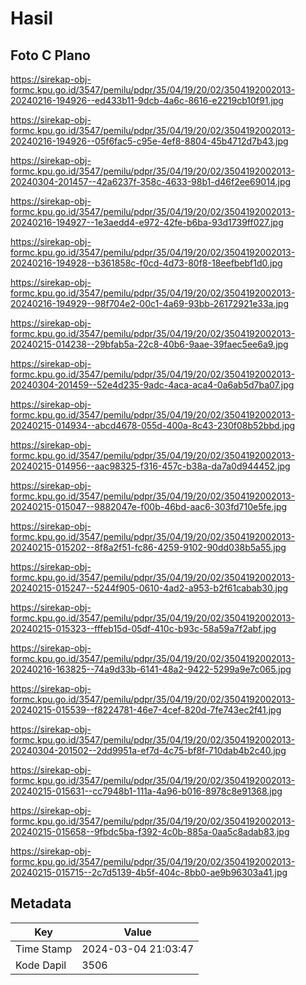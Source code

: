 # Hasil

## Foto C Plano

https://sirekap-obj-formc.kpu.go.id/3547/pemilu/pdpr/35/04/19/20/02/3504192002013-20240216-194926--ed433b11-9dcb-4a6c-8616-e2219cb10f91.jpg

https://sirekap-obj-formc.kpu.go.id/3547/pemilu/pdpr/35/04/19/20/02/3504192002013-20240216-194926--05f6fac5-c95e-4ef8-8804-45b4712d7b43.jpg

https://sirekap-obj-formc.kpu.go.id/3547/pemilu/pdpr/35/04/19/20/02/3504192002013-20240304-201457--42a6237f-358c-4633-98b1-d46f2ee69014.jpg

https://sirekap-obj-formc.kpu.go.id/3547/pemilu/pdpr/35/04/19/20/02/3504192002013-20240216-194927--1e3aedd4-e972-42fe-b6ba-93d1739ff027.jpg

https://sirekap-obj-formc.kpu.go.id/3547/pemilu/pdpr/35/04/19/20/02/3504192002013-20240216-194928--b361858c-f0cd-4d73-80f8-18eefbebf1d0.jpg

https://sirekap-obj-formc.kpu.go.id/3547/pemilu/pdpr/35/04/19/20/02/3504192002013-20240216-194929--98f704e2-00c1-4a69-93bb-26172921e33a.jpg

https://sirekap-obj-formc.kpu.go.id/3547/pemilu/pdpr/35/04/19/20/02/3504192002013-20240215-014238--29bfab5a-22c8-40b6-9aae-39faec5ee6a9.jpg

https://sirekap-obj-formc.kpu.go.id/3547/pemilu/pdpr/35/04/19/20/02/3504192002013-20240304-201459--52e4d235-9adc-4aca-aca4-0a6ab5d7ba07.jpg

https://sirekap-obj-formc.kpu.go.id/3547/pemilu/pdpr/35/04/19/20/02/3504192002013-20240215-014934--abcd4678-055d-400a-8c43-230f08b52bbd.jpg

https://sirekap-obj-formc.kpu.go.id/3547/pemilu/pdpr/35/04/19/20/02/3504192002013-20240215-014956--aac98325-f316-457c-b38a-da7a0d944452.jpg

https://sirekap-obj-formc.kpu.go.id/3547/pemilu/pdpr/35/04/19/20/02/3504192002013-20240215-015047--9882047e-f00b-46bd-aac6-303fd710e5fe.jpg

https://sirekap-obj-formc.kpu.go.id/3547/pemilu/pdpr/35/04/19/20/02/3504192002013-20240215-015202--8f8a2f51-fc86-4259-9102-90dd038b5a55.jpg

https://sirekap-obj-formc.kpu.go.id/3547/pemilu/pdpr/35/04/19/20/02/3504192002013-20240215-015247--5244f905-0610-4ad2-a953-b2f61cabab30.jpg

https://sirekap-obj-formc.kpu.go.id/3547/pemilu/pdpr/35/04/19/20/02/3504192002013-20240215-015323--fffeb15d-05df-410c-b93c-58a59a7f2abf.jpg

https://sirekap-obj-formc.kpu.go.id/3547/pemilu/pdpr/35/04/19/20/02/3504192002013-20240216-163825--74a9d33b-6141-48a2-9422-5299a9e7c065.jpg

https://sirekap-obj-formc.kpu.go.id/3547/pemilu/pdpr/35/04/19/20/02/3504192002013-20240215-015539--f8224781-46e7-4cef-820d-7fe743ec2f41.jpg

https://sirekap-obj-formc.kpu.go.id/3547/pemilu/pdpr/35/04/19/20/02/3504192002013-20240304-201502--2dd9951a-ef7d-4c75-bf8f-710dab4b2c40.jpg

https://sirekap-obj-formc.kpu.go.id/3547/pemilu/pdpr/35/04/19/20/02/3504192002013-20240215-015631--cc7948b1-111a-4a96-b016-8978c8e91368.jpg

https://sirekap-obj-formc.kpu.go.id/3547/pemilu/pdpr/35/04/19/20/02/3504192002013-20240215-015658--9fbdc5ba-f392-4c0b-885a-0aa5c8adab83.jpg

https://sirekap-obj-formc.kpu.go.id/3547/pemilu/pdpr/35/04/19/20/02/3504192002013-20240215-015715--2c7d5139-4b5f-404c-8bb0-ae9b96303a41.jpg


## Metadata

| Key        | Value               |
| ---------- | ------------------- |
| Time Stamp | 2024-03-04 21:03:47 |
| Kode Dapil | 3506                |



